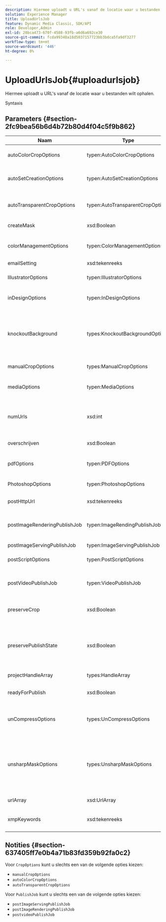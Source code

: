 ```yaml
---
description: Hiermee uploadt u URL's vanaf de locatie waar u bestanden wilt ophalen.
solution: Experience Manager
title: UploadUrlsJob
feature: Dynamic Media Classic, SDK/API
role: Developer,Admin
exl-id: 28bca473-670f-4588-93fb-a6d6a692ce30
source-git-commit: fcda99340a18d5037157723bb3bdca5fa9df3277
workflow-type: tm+mt
source-wordcount: '446'
ht-degree: 0%

---
```


# UploadUrlsJob{#uploadurlsjob}

Hiermee uploadt u URL&#39;s vanaf de locatie waar u bestanden wilt ophalen.

Syntaxis

## Parameters {#section-2fc9bea56b6d4b72b80d4f04c5f9b862}

<table id="table_04100BB8ABD84EF68B0A7CE3AD946414"> 
 <thead> 
  <tr> 
   <th colname="col1" class="entry"> Naam </th> 
   <th colname="col2" class="entry"> Type </th> 
   <th colname="col3" class="entry"> Beschrijving </th> 
  </tr> 
 </thead>
 <tbody> 
  <tr> 
   <td colname="col1"> <span class="codeph"> <span class="varname"> autoColorCropOptions</span> </span> </td> 
   <td colname="col2"> <span class="codeph"> typen:AutoColorCropOptions</span> </td> 
   <td colname="col3"> Opties voor het automatisch uitsnijden van afbeeldingen op basis van kleur. </td> 
  </tr> 
  <tr> 
   <td colname="col1"> <span class="codeph"> <span class="varname"> autoSetCreationOptions</span> </span> </td> 
   <td colname="col2"> <span class="codeph"> typen:AutoSetCreationOptions</span> </td> 
   <td colname="col3"> Array met automatische ingestelde generatiescripts die moeten worden toegepast op geüploade bestanden. </td> 
  </tr> 
  <tr> 
   <td colname="col1"> <span class="codeph"> <span class="varname"> autoTransparentCropOptions</span> </span> </td> 
   <td colname="col2"> <span class="codeph"> typen:AutoTransparentCropOptions</span> </td> 
   <td colname="col3"> Hiermee verwijdert u op basis van transparantie witruimte uit de randen van afbeeldingen. </td> 
  </tr> 
  <tr> 
   <td colname="col1"> <span class="codeph"> <span class="varname"> createMask</span> </span> </td> 
   <td colname="col2"> <span class="codeph"> xsd:Boolean</span> </td> 
   <td colname="col3"> Of een masker moet worden gemaakt. </td> 
  </tr> 
  <tr> 
   <td colname="col1"> <span class="codeph"> <span class="varname"> colorManagementOptions</span> </span> </td> 
   <td colname="col2"> <span class="codeph"> typen:ColorManagementOptions</span> </td> 
   <td colname="col3"> Opties die u kunt opgeven tijdens het uploaden. De set bepaalt hoe de kleur wordt beheerd voor het uploaden. </td> 
  </tr> 
  <tr> 
   <td colname="col1"> <span class="codeph"> <span class="varname"> emailSetting</span> </span> </td> 
   <td colname="col2"> <span class="codeph"> xsd:tekenreeks</span> </td> 
   <td colname="col3"> Keuze van e-mailinstellingen. </td> 
  </tr> 
  <tr> 
   <td colname="col1"> <span class="codeph"> <span class="varname"> IllustratorOptions</span> </span> </td> 
   <td colname="col2"> <span class="codeph"> typen:IllustratorOptions</span> </td> 
   <td colname="col3"> Opties voor het uploaden van Illustrator-bestanden naar de afbeeldingsserver. </td> 
  </tr> 
  <tr> 
   <td colname="col1"> <span class="codeph"> <span class="varname"> inDesignOptions</span> </span> </td> 
   <td colname="col2"> <span class="codeph"> typen:InDesignOptions</span> </td> 
   <td colname="col3"> Opties voor het uploaden van InDesign-bestanden naar de server. </td> 
  </tr> 
  <tr> 
   <td colname="col1"> <span class="codeph"> <span class="varname"> knockoutBackground</span> </span> </td> 
   <td colname="col2"> <span class="codeph"> types:KnockoutBackgroundOptions</span> </td> 
   <td colname="col3">Masker de achtergrond voor geselecteerde afbeeldingen. Hierdoor kunt u ze in andere lagen bedekken met transparantie buiten de afbeelding van het onderwerp. Optioneel. Zie<a href="../../types/c-data-types/r-knockout-background-options.md#reference-9196371848964d91842b337640791c9c" format="dita" scope="local"> KnockoutBackgroundOptions</a>. </td> 
  </tr> 
  <tr> 
   <td colname="col1"> <span class="codeph"> <span class="varname"> manualCropOptions</span> </span> </td> 
   <td colname="col2"> <span class="codeph"> types:ManualCropOptions</span> </td> 
   <td colname="col3"> Opties voor het handmatig uitsnijden van afbeeldingen. </td> 
  </tr> 
  <tr> 
   <td colname="col1"> <span class="codeph"> <span class="varname"> mediaOptions</span> </span> </td> 
   <td colname="col2"> <span class="codeph"> typen:MediaOptions</span> </td> 
   <td colname="col3">Opties waarmee u een miniatuurafbeelding van de video kunt instellen. Zie <a href="../../types/c-data-types/r-media-options.md#reference-18618fc6803a4b6e994bbb48eba93b5b" format="dita" scope="local"> MediaOptions</a>. </td> 
  </tr> 
  <tr> 
   <td colname="col1"> <span class="codeph"> <span class="varname"> numUrls</span> </span> </td> 
   <td colname="col2"> <span class="codeph"> xsd:int</span> </td> 
   <td colname="col3">Retourneert het aantal URL's dat in een taak is verzonden. Wordt gebruikt door <a href="../../operations/c-operations-intro/c-methods/r-get-active-jobs.md#reference-67483cbd71d04042b48434d886e8a7a0" format="dita" scope="local"> getActiveJobs</a> en <a href="../../operations/c-operations-intro/c-methods/r-get-scheduled-jobs.md#reference-2bab1861325f4bff84c879d1efa9146e" format="dita" scope="local"> getScheduledJobs</a>. </td> 
  </tr> 
  <tr> 
   <td colname="col1"> <span class="codeph"> <span class="varname"> overschrijven</span> </span> </td> 
   <td colname="col2"> <span class="codeph"> xsd:Boolean</span> </td> 
   <td colname="col3"> Of bestanden tijdens het uploaden moeten worden overschreven. </td> 
  </tr> 
  <tr> 
   <td colname="col1"> <span class="codeph"> <span class="varname"> pdfOptions</span> </span> </td> 
   <td colname="col2"> <span class="codeph"> typen:PDFOptions</span> </td> 
   <td colname="col3"> Opties voor het uploaden van PDF-bestanden naar de afbeeldingsserver. </td> 
  </tr> 
  <tr> 
   <td colname="col1"> <span class="codeph"> <span class="varname"> PhotoshopOptions</span> </span> </td> 
   <td colname="col2"> <span class="codeph"> typen:PhotoshopOptions</span> </td> 
   <td colname="col3"> Opties voor het uploaden van Photoshop-bestanden naar de afbeeldingsserver. </td> 
  </tr> 
  <tr> 
   <td colname="col1"> <span class="codeph"> <span class="varname"> postHttpUrl</span> </span> </td> 
   <td colname="col2"> <span class="codeph"> xsd:tekenreeks</span> </td> 
   <td colname="col3"> De URL waar de bestanden worden geüpload. </td> 
  </tr> 
  <tr> 
   <td colname="col1"> <span class="codeph"> <span class="varname"> postImageRenderingPublishJob</span> </span> </td> 
   <td colname="col2"> <span class="codeph"> typen:ImageRendingPublishJob</span> </td> 
   <td colname="col3"> Details voor een publicatietaak voor het renderen van afbeeldingen die wordt uitgevoerd nadat het uploaden is voltooid. </td> 
  </tr> 
  <tr> 
   <td colname="col1"> <span class="codeph"> <span class="varname"> postImageServingPublishJob</span> </span> </td> 
   <td colname="col2"> <span class="codeph"> typen:ImageServingPublishJob</span> </td> 
   <td colname="col3"> Alle mediaopties. </td> 
  </tr> 
  <tr> 
   <td colname="col1"> <span class="codeph"> <span class="varname"> postScriptOptions</span> </span> </td> 
   <td colname="col2"> <span class="codeph"> typen:PostScriptOptions</span> </td> 
   <td colname="col3"> Opties voor het uploaden van PostScript-bestanden naar de afbeeldingsserver. </td> 
  </tr> 
  <tr> 
   <td colname="col1"> <span class="codeph"> <span class="varname"> postVideoPublishJob</span> </span> </td> 
   <td colname="col2"> <span class="codeph"> typen:VideoPublishJob</span> </td> 
   <td colname="col3"> Details voor een video-publicatietaak die wordt uitgevoerd nadat het uploaden is voltooid. </td> 
  </tr> 
  <tr> 
   <td colname="col1"> <span class="codeph"> <span class="varname"> preserveCrop</span> </span> </td> 
   <td colname="col2"> <span class="codeph"> xsd:Boolean</span> </td> 
   <td colname="col3"> Hiermee regelt u het behoud van bestaande uitsnijddefinities. Is standaard ingesteld op true </td> 
  </tr> 
  <tr> 
   <td colname="col1"> <span class="codeph"> <span class="varname"> preservePublishState</span> </span> </td> 
   <td colname="col2"> <span class="codeph"> xsd:Boolean</span> </td> 
   <td colname="col3"> Bepaalt of de publicatiestatus van een bestaand element behouden blijft wanneer het wordt overschreven. Als deze niet is ingesteld, wordt de standaardinstelling van het bedrijf gebruikt. </td> 
  </tr> 
  <tr> 
   <td colname="col1"> <span class="codeph"> <span class="varname"> projectHandleArray</span> </span> </td> 
   <td colname="col2"> <span class="codeph"> types:HandleArray</span> </td> 
   <td colname="col3"> Array met projecthandgrepen. </td> 
  </tr> 
  <tr> 
   <td colname="col1"> <span class="codeph"> <span class="varname"> readyForPublish</span> </span> </td> 
   <td colname="col2"> <span class="codeph"> xsd:Boolean</span> </td> 
   <td colname="col3"> Hiermee wordt aangegeven of de bestanden klaar zijn voor publicatie. </td> 
  </tr> 
  <tr> 
   <td colname="col1"> <span class="codeph"> <span class="varname"> unCompressOptions</span> </span> </td> 
   <td colname="col2"> <span class="codeph"> types:UnCompressOptions</span> </td> 
   <td colname="col3">Pak de inhoud van geüploade TAR-/ZIP-bestanden op met deze optionele instellingen en verwerk deze. Zie <a href="../../types/c-data-types/r-uncompress-options.md#reference-510ec7028b1540bc9b58745f242d49d5" format="dita" scope="local"> UnCompressOptions</a>. </td> 
  </tr> 
  <tr> 
   <td colname="col1"> <span class="codeph"> <span class="varname"> unsharpMaskOptions</span> </span> </td> 
   <td colname="col2"> <span class="codeph"> types:UnsharpMaskOptions</span> </td> 
   <td colname="col3">Opties waarmee u onscherpe maskerinstellingen kunt bepalen wanneer u een geoptimaliseerd TIF-bestand voor piramide maakt. Gebruik deze instellingen om de scherpte van de afbeelding te verbeteren. Zie <a href="../../types/c-data-types/r-unsharp-mask-options.md#reference-b9a96244d7ee4424bc4ac3c23be3be3d" format="dita" scope="local"> UnsharpMaskOptions</a>. </td> 
  </tr> 
  <tr> 
   <td colname="col1"> <span class="codeph"> <span class="varname"> urlArray</span> </span> </td> 
   <td colname="col2"> <span class="codeph"> xsd:UrlArray</span> </td> 
   <td colname="col3"> Een array van URL's die u wilt uploaden. </td> 
  </tr> 
  <tr> 
   <td colname="col1"> <span class="codeph"> <span class="varname"> xmpKeywords</span> </span> </td> 
   <td colname="col2"> <span class="codeph"> xsd:tekenreeks</span> </td> 
   <td colname="col3"> <p>Een extra metagegevensoptie voor alles in de uploadtaak. </p> </td> 
  </tr> 
 </tbody> 
</table>

## Notities {#section-637405ff7e0b4a71b83fd359b92fa0c2}

Voor `CropOptions` kunt u slechts een van de volgende opties kiezen:

* `manualCropOptions`
* `autoColorCropOptions`
* `autoTransparentCropOptions`

Voor `PublishJob` kunt u slechts een van de volgende opties kiezen:

* `postImageServingPublishJob`
* `postImageRenderingPublishJob`
* `postvideoPublishJob`

